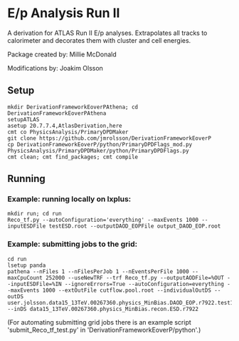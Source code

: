 # E/p Analysis Run II #

A derivation for ATLAS Run II E/p analyses. Extrapolates all tracks to calorimeter and decorates them with cluster and cell energies.

Package created by: Millie McDonald

Modifications by: Joakim Olsson

## Setup

```
mkdir DerivationFrameworkEoverPAthena; cd DerivationFrameworkEoverPAthena
setupATLAS
asetup 20.7.7.4,AtlasDerivation,here
cmt co PhysicsAnalysis/PrimaryDPDMaker
git clone https://github.com/jmrolsson/DerivationFrameworkEoverP
cp DerivationFrameworkEoverP/python/PrimaryDPDFlags_mod.py PhysicsAnalysis/PrimaryDPDMaker/python/PrimaryDPDFlags.py
cmt clean; cmt find_packages; cmt compile
```

## Running

### Example: running locally on lxplus:

```
mkdir run; cd run
Reco_tf.py --autoConfiguration='everything' --maxEvents 1000 --inputESDFile testESD.root --outputDAOD_EOPFile output_DAOD_EOP.root
```

### Example: submitting jobs to the grid: 

```
cd run
lsetup panda
pathena --nFiles 1 --nFilesPerJob 1 --nEventsPerFile 1000 --maxCpuCount 252000 --useNewTRF --trf Reco_tf.py --outputAODFile=%OUT --inputESDFile=%IN --ignoreErrors=True --autoConfiguration=everything --maxEvents 1000 --extOutFile cutflow.pool.root --individualOutDS --outDS user.jolsson.data15_13TeV.00267360.physics_MinBias.DAOD_EOP.r7922.test1 --inDS data15_13TeV.00267360.physics_MinBias.recon.ESD.r7922
```

(For automating submitting grid jobs there is an example script 'submit_Reco_tf_test.py' in 'DerivationFrameworkEoverP/python'.)
